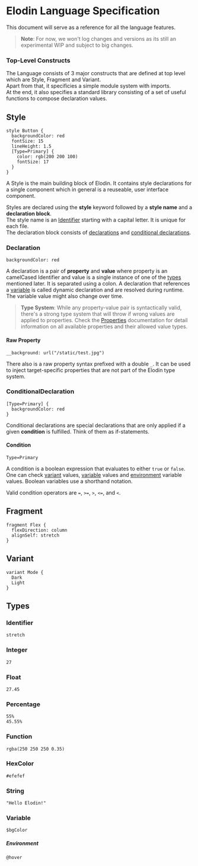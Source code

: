 # Elodin Language Specification

This document will serve as a reference for all the language features.

> **Note**: For now, we won't log changes and versions as its still an experimental WIP and subject to big changes.

### Top-Level Constructs

The Language consists of 3 major constructs that are defined at top level which are Style, Fragment and Variant.  
Apart from that, it specificies a simple module system with imports.<br>
At the end, it also specifies a standard library consisting of a set of useful functions to compose declaration values.

## Style

```
style Button {
  backgroundColor: red
  fontSize: 15
  lineHeight: 1.5
  [Type=Primary] {
    color: rgb(200 200 100)
    fontSize: 17
  }
}
```

A Style is the main building block of Elodin. It contains style declarations for a single component which in general is a reuseable, user interface component.

Styles are declared using the **style** keyword followed by a **style name** and a **declaration block**.  
The style name is an [Identifier](#identifier) starting with a capital letter. It is unique for each file.  
The declaration block consists of [declarations](#declaration) and [conditional declarations](#conditionaldeclaration).

### Declaration

```
backgroundColor: red
```

A declaration is a pair of **property** and **value** where property is an camelCased Identifier and value is a single instance of one of the [types](#types) mentioned later. It is separated using a colon.
A declaration that references a [variable](#variable) is called dynamic declaration and are resolved during runtime. The variable value might also change over time.

> **Type System**: While any property-value pair is syntactically valid, there's a strong type system that will throw if wrong values are applied to properties. Check the [Properties](Properties.md) documentation for detail information on all available properties and their allowed value types.

#### Raw Property

```
__background: url("/static/test.jpg")
```

There also is a raw property syntax prefixed with a double `_`.
It can be used to inject target-specific properties that are not part of the Elodin type system.

### ConditionalDeclaration

```
[Type=Primary] {
  backgroundColor: red
}
```

Conditional declarations are special declarations that are only applied if a given **condition** is fulfilled. Think of them as if-statements.

#### Condition

```
Type=Primary
```

A condition is a boolean expression that evaluates to either `true` or `false`.
One can check [variant](#variant) values, [variable](#variable) values and [environment](#environment) variable values. Boolean variables use a shorthand notation.

Valid condition operators are `=`, `>=`, `>`, `<=`, and `<`.

## Fragment

```
fragment Flex {
  flexDirection: column
  alignSelf: stretch
}
```

## Variant

```
variant Mode {
  Dark
  Light
}
```

## Types

### Identifier

```
stretch
```

### Integer

```
27
```

### Float

```
27.45
```

### Percentage

```
55%
45.55%
```

### Function

```
rgba(250 250 250 0.35)
```

### HexColor

```
#efefef
```

### String

```
"Hello Elodin!"
```

### Variable

```
$bgColor
```

##### Environment

```
@hover
```

<!-- ## Modules

### Color

#### brighten

#### darken

### Math

#### add

#### substract

#### multiply

#### divide

#### pow

#### max

#### min -->
